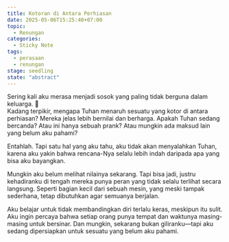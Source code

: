 ```yaml
---
title: Kotoran di Antara Perhiasan
date: 2025-05-06T15:25:40+07:00
topic:
  - Renungan
categories: 
  - Sticky Note
tags:
  - perasaan
  - renungan
stage: seedling
state: "abstract"
---
```


Sering kali aku merasa menjadi sosok yang paling tidak berguna dalam keluarga. 🤔  
Kadang terpikir, mengapa Tuhan menaruh sesuatu yang kotor di antara perhiasan? Mereka jelas lebih bernilai dan berharga. Apakah Tuhan sedang bercanda? Atau ini hanya sebuah prank? Atau mungkin ada maksud lain yang belum aku pahami?

Entahlah. Tapi satu hal yang aku tahu, aku tidak akan menyalahkan Tuhan, karena aku yakin bahwa rencana-Nya selalu lebih indah daripada apa yang bisa aku bayangkan.

Mungkin aku belum melihat nilainya sekarang. Tapi bisa jadi, justru kehadiranku di tengah mereka punya peran yang tidak selalu terlihat secara langsung. Seperti bagian kecil dari sebuah mesin, yang meski tampak sederhana, tetap dibutuhkan agar semuanya berjalan.

Aku belajar untuk tidak membandingkan diri terlalu keras, meskipun itu sulit. Aku ingin percaya bahwa setiap orang punya tempat dan waktunya masing-masing untuk bersinar. Dan mungkin, sekarang bukan giliranku—tapi aku sedang dipersiapkan untuk sesuatu yang belum aku pahami.